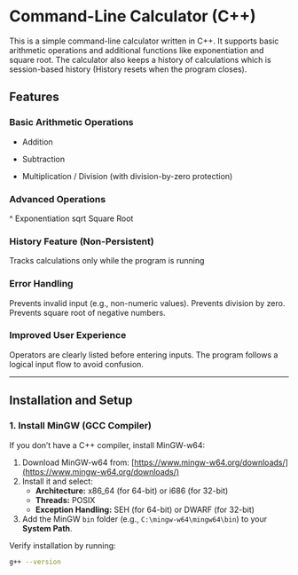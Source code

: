 # Command-Line Calculator (C++)
This is a simple command-line calculator written in C++. It supports basic arithmetic operations and additional functions like exponentiation and square root. The calculator also keeps a history of calculations which is session-based history (History resets when the program closes).

## Features
### Basic Arithmetic Operations
+ Addition
- Subtraction
* Multiplication
/ Division (with division-by-zero protection)

### Advanced Operations
^ Exponentiation
sqrt Square Root

### History Feature (Non-Persistent)
Tracks calculations only while the program is running

### Error Handling
Prevents invalid input (e.g., non-numeric values).
Prevents division by zero.
Prevents square root of negative numbers.

### Improved User Experience

Operators are clearly listed before entering inputs.
The program follows a logical input flow to avoid confusion.

---

## Installation and Setup

### **1. Install MinGW (GCC Compiler)**
If you don’t have a C++ compiler, install MinGW-w64:

1. Download MinGW-w64 from: [https://www.mingw-w64.org/downloads/](https://www.mingw-w64.org/downloads/)
2. Install it and select:
   - **Architecture:** x86_64 (for 64-bit) or i686 (for 32-bit)
   - **Threads:** POSIX
   - **Exception Handling:** SEH (for 64-bit) or DWARF (for 32-bit)
3. Add the MinGW `bin` folder (e.g., `C:\mingw-w64\mingw64\bin`) to your **System Path**.

Verify installation by running:
```sh
g++ --version
